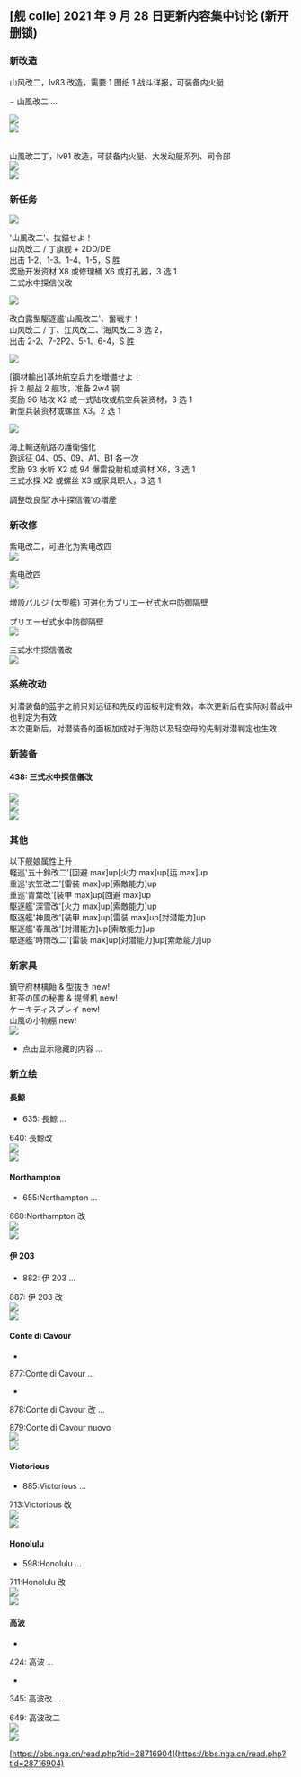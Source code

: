 <a name="8ff3d23e"></a>
## [舰 colle] 2021 年 9 月 28 日更新内容集中讨论 (新开删锁)

<a name="fcdcccda"></a>
### 新改造

山风改二，lv83 改造，需要 1 图纸 1 战斗详报，可装备内火艇

− 山風改二 ...

![](https://img.nga.178.com/attachments/mon_202109/28/-o7204Qj82-6kodZcT1kSge-qr.png#alt=)<br />
![](https://img.nga.178.com/attachments/mon_202109/28/-o7204Qj82-1gk2K28T1kScm-gi.png#alt=)<br />
<br />


山風改二丁，lv91 改造，可装备内火艇、大发动艇系列、司令部<br />
![](https://img.nga.178.com/attachments/mon_202109/28/-o7204Qj82-iyynZbT3cSif-qr.png#alt=)<br />
![](https://img.nga.178.com/attachments/mon_202109/28/-o7204Qj82-i740K29T1kScm-gi.png#alt=)

<a name="62c81f89"></a>
### 新任务

![](https://img.nga.178.com/attachments/mon_202109/28/-4ada3Qj82-2fb9ZfT3cSqd-2p.png#alt=)

'山風改二'、抜錨せよ！<br />
山风改二 / 丁旗舰 + 2DD/DE<br />
出击 1-2、1-3、1-4、1-5，S 胜<br />
奖励开发资材 X8 或修理桶 X6 或打孔器，3 选 1<br />
三式水中探信仪改

![](https://img.nga.178.com/attachments/mon_202109/29/-4ada3Q8jlk-b1orZfT3cSqc-2p.png#alt=)

改白露型駆逐艦'山風改二'、奮戦す！<br />
山风改二 / 丁、江风改二、海风改二 3 选 2，<br />
出击 2-2、7-2P2、5-1、6-4，S 胜

![](https://img.nga.178.com/attachments/mon_202109/28/-4ada3Qj82-d5wzZgT3cSqa-2w.png#alt=)

[鋼材輸出]基地航空兵力を増備せよ！<br />
拆 2 舰战 2 舰攻，准备 2w4 钢<br />
奖励 96 陆攻 X2 或一式陆攻或航空兵装资材，3 选 1<br />
新型兵装资材或螺丝 X3，2 选 1

![](https://img.nga.178.com/attachments/mon_202109/29/-4ada3Q8jlk-b7tkZfT3cSqf-2n.png#alt=)

海上輸送航路の護衛強化<br />
跑远征 04、05、09、A1、B1 各一次<br />
奖励 93 水听 X2 或 94 爆雷投射机或资材 X6，3 选 1<br />
三式水探 X2 或螺丝 X3 或家具职人，3 选 1

調整改良型'水中探信儀'の増産

<a name="90fd5dc9"></a>
### 新改修

紫电改二，可进化为紫电改四<br />
![](https://img.nga.178.com/attachments/mon_202109/28/-4ada3Qj82-fu5hZ2iT3cSt5-fl.png#alt=)

紫电改四<br />
![](https://img.nga.178.com/attachments/mon_202109/28/-4ada3Qj82-d8aqZ2jT3cSt3-fs.png#alt=)

増設バルジ (大型艦) 可进化为プリエーゼ式水中防御隔壁

プリエーゼ式水中防御隔壁<br />
![](https://img.nga.178.com/attachments/mon_202109/28/-4ada3Qd7uo-8lrbZ2kT3cSsz-fw.png#alt=)

三式水中探信儀改<br />
![](https://img.nga.178.com/attachments/mon_202109/29/-4ada3Qd7yo-39nmZ2jT3cSt2-fi.png#alt=)

<a name="41bb986a"></a>
### 系统改动

对潜装备的蓝字之前只对远征和先反的面板判定有效，本次更新后在实际对潜战中也判定为有效<br />
本次更新后，对潜装备的面板加成对于海防以及轻空母的先制对潜判定也生效

<a name="3829a40d"></a>
### 新装备

<a name="18b52e5d"></a>
#### 438: 三式水中探信儀改

![](https://img.nga.178.com/attachments/mon_202109/28/-o7204Qj82-7xntZzT3cSau-au.png#alt=)<br />
![](https://img.nga.178.com/attachments/mon_202109/28/-o7204Qj82-9whtZtT3cSby-hx.png#alt=)<br />
![](https://img.nga.178.com/attachments/mon_202109/28/-o7204Qj82-8z5gZkT3cSby-hx.png#alt=)

<a name="0d98c747"></a>
### 其他

以下舰娘属性上升<br />
軽巡'五十鈴改二'[回避 max]up[火力 max]up[运 max]up<br />
重巡'衣笠改二'[雷装 max]up[索敵能力]up<br />
重巡'青葉改'[装甲 max]up[回避 max]up<br />
駆逐艦'深雪改'[火力 max]up[索敵能力]up<br />
駆逐艦'神風改'[装甲 max]up[雷装 max]up[対潜能力]up<br />
駆逐艦'春風改'[対潜能力]up[索敵能力]up<br />
駆逐艦'時雨改二'[雷装 max]up[対潜能力]up[索敵能力]up

<a name="6cee31c5"></a>
### 新家具

鎮守府林檎飴 & 型抜き new!<br />
紅茶の国の秘書 & 提督机 new!<br />
ケーキディスプレイ new!<br />
山風の小物棚 new!<br />
![](https://img.nga.178.com/attachments/mon_202109/28/-4ada3Qj82-e3p0XeZ3sT3cSxb-jv.png#alt=)

- 点击显示隐藏的内容 ...

<a name="9c7d438e"></a>
### 新立绘

<a name="ce2d94cd"></a>
#### 長鯨

- 635: 長鯨 ...

640: 長鯨改<br />
![](https://img.nga.178.com/attachments/mon_202109/28/-o7204Qj82-2tuiZaT1kS9c-qt.png#alt=)<br />
![](https://img.nga.178.com/attachments/mon_202109/28/-o7204Qj82-143wZbT3cSiq-lj.png#alt=)

<a name="Northampton"></a>
#### Northampton

- 655:Northampton ...

660:Northampton 改<br />
![](https://img.nga.178.com/attachments/mon_202109/28/-o7204Qj82-ezosZtT3cSlk-xw.png#alt=)<br />
![](https://img.nga.178.com/attachments/mon_202109/28/-o7204Qj82-1swdK2iT1kSgn-hn.png#alt=)

<a name="77413663"></a>
#### 伊 203

- 882: 伊 203 ...

887: 伊 203 改<br />
![](https://img.nga.178.com/attachments/mon_202109/28/-o7204Qj82-hi0qK2gT1kS9n-p5.png#alt=)<br />
![](https://img.nga.178.com/attachments/mon_202109/28/-o7204Qj82-dpq4K2hT1kS9n-p5.png#alt=)

<a name="9c57aed7"></a>
#### Conte di Cavour

- 
877:Conte di Cavour ...

- 
878:Conte di Cavour 改 ...


879:Conte di Cavour nuovo<br />
![](https://img.nga.178.com/attachments/mon_202109/28/-o7204Qj82-gdjtZcT1kSdg-ma.png#alt=)<br />
![](https://img.nga.178.com/attachments/mon_202109/28/-o7204Qj82-cayqK2aT1kSfj-fm.png#alt=)

<a name="Victorious"></a>
#### Victorious

- 885:Victorious ...

713:Victorious 改<br />
![](https://img.nga.178.com/attachments/mon_202109/28/-o7204Qj82-kmffK2mT1kSh3-vd.png#alt=)<br />
![](https://img.nga.178.com/attachments/mon_202109/28/-o7204Qj82-joekZcT1kSh4-tv.png#alt=)

<a name="Honolulu"></a>
#### Honolulu

- 598:Honolulu ...

711:Honolulu 改<br />
![](https://img.nga.178.com/attachments/mon_202109/28/-o7204Qj82-goecZcT1kSbr-sl.png#alt=)<br />
![](https://img.nga.178.com/attachments/mon_202109/28/-o7204Qj82-amozZaT1kSea-oq.png#alt=)

<a name="2b51a187"></a>
#### 高波

- 
424: 高波 ...

- 
345: 高波改 ...


649: 高波改二<br />
![](https://img.nga.178.com/attachments/mon_202109/29/-l1qxxQd7x4-trkK2jT3cSis-rv.png#alt=)<br />
![](https://img.nga.178.com/attachments/mon_202109/29/-l1qxxQd7x4-4i3sK2kT1kScz-ml.png#alt=)



[https://bbs.nga.cn/read.php?tid=28716904](https://bbs.nga.cn/read.php?tid=28716904)
